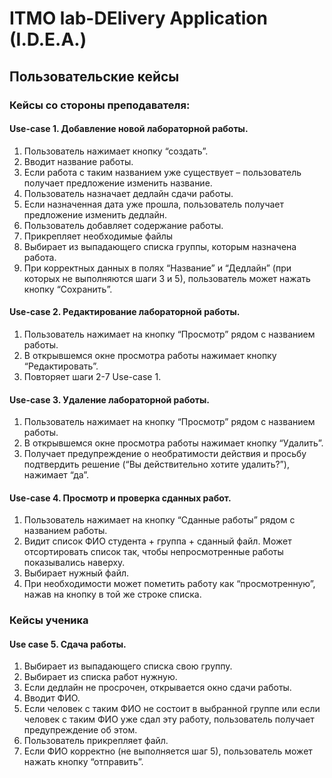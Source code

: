 # ITMO lab-DElivery Application (I.D.E.A.)
## Пользовательские кейсы
### Кейсы со стороны преподавателя:
#### Use-case 1. Добавление новой лабораторной работы.
1.	Пользователь нажимает кнопку “создать”.
2.	Вводит название работы. 
3.	Если работа с таким названием уже существует – пользователь получает предложение изменить название.
4.	Пользователь назначает дедлайн сдачи работы.
5.	Если назначенная дата уже прошла, пользователь получает предложение изменить дедлайн.
6.	Пользователь добавляет содержание работы.
7.	Прикрепляет необходимые файлы
8.	Выбирает из выпадающего списка группы, которым назначена работа.
9.	При корректных данных в полях “Название” и “Дедлайн” (при которых не выполняются шаги 3 и 5), пользователь может нажать кнопку “Сохранить”.
#### Use-case 2. Редактирование лабораторной работы.
1.	Пользователь нажимает на кнопку “Просмотр” рядом с названием работы.
2.	В открывшемся окне просмотра работы нажимает кнопку “Редактировать”.
3.	Повторяет шаги 2-7 Use-case 1.
#### Use-case 3. Удаление лабораторной работы.
1.	Пользователь нажимает на кнопку “Просмотр” рядом с названием работы.
2.	В открывшемся окне просмотра работы нажимает кнопку “Удалить”.
3.	Получает предупреждение о необратимости действия и просьбу подтвердить решение (“Вы действительно хотите удалить?”), нажимает “да”.
#### Use-case 4. Просмотр и проверка сданных работ.
1.	Пользователь нажимает на кнопку “Сданные работы” рядом с названием работы.
2.	Видит список ФИО студента + группа + сданный файл. Может отсортировать список так, чтобы непросмотренные работы показывались наверху.
3.	Выбирает нужный файл.
4.	При необходимости может пометить работу как “просмотренную”, нажав на кнопку в той же строке списка.

### Кейсы ученика
#### Use case 5. Сдача работы.
1.	Выбирает из выпадающего списка свою группу.
2.	Выбирает из списка работ нужную.
3.	Если дедлайн не просрочен, открывается окно сдачи работы.
4.	Вводит ФИО.
5.	Если человек с таким ФИО не состоит в выбранной группе или если человек с таким ФИО уже сдал эту работу, пользователь получает предупреждение об этом.
6.	Пользователь прикрепляет файл.
7.	Если ФИО корректно (не выполняется шаг 5), пользователь может нажать кнопку “отправить”.

